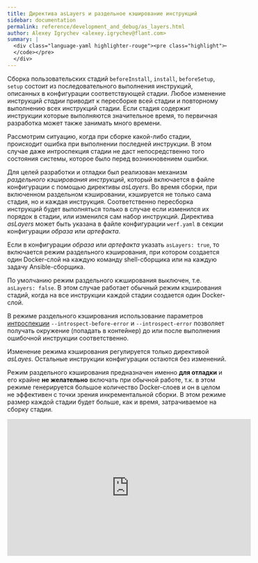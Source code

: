 ```yaml
---
title: Директива asLayers и раздельное кэширование инструкций
sidebar: documentation
permalink: reference/development_and_debug/as_layers.html
author: Alexey Igrychev <alexey.igrychev@flant.com>
summary: |
  <div class="language-yaml highlighter-rouge"><pre class="highlight"><code><span class="s">asLayers</span><span class="pi">:</span> <span class="s">true</span>
  </code></pre>
  </div>
---
```


Сборка пользовательских стадий `beforeInstall`, `install`, `beforeSetup`, `setup` состоит из последовательного выполнения инструкций, описанных в конфигурации соответствующей стадии. Любое изменение инструкций _стадии_ приводит к пересборке всей стадии и повторному выполнению всех инструкций стадии. Если стадия содержит инструкции которые выполняются значительное время, то первичная разработка может также занимать много времени.

Рассмотрим ситуацию, когда при сборке какой-либо стадии, происходит ошибка при выполнении последней инструкции. В этом случае даже интроспекция стадии не даст непосредственно того состояния системы, которое было перед возникновением ошибки.

Для целей разработки и отладки был реализован механизм _раздельного кэширования инструкций_, который включается в файле конфигурации с помощью директивы _asLayers_.  Во время сборки, при включенном раздельном кэшировании, кэшируется не только сама стадия, но и каждая инструкция. Соответственно пересборка инструкций будет выполняться только в случае если изменился их порядок в стадии, или изменился сам набор инструкций. Директива _asLayers_ может быть указана в файле конфигурации `werf.yaml` в секции конфигурации _образа_ или _артефакта_.

Если в конфигурации _образа_ или _артефакта_ указать `asLayers: true`, то включается режим раздельного кэширования, при котором создается один Docker-слой на каждую команду shell-сборщика или на каждую задачу Ansible-сборщика.

По умолчанию режим раздельного кжширования выключен, т.е. `asLayers: false`. В этом случае работает обычный режим кэширования стадий, когда на все инструкции каждой стадии создается один Docker-слой.

В режиме раздельного кэширования использование параметров [интроспекции]({{site.baseurl}}/reference/development_and_debug/stage_introspection.html) `--introspect-before-error` и `--introspect-error` позволяет получать окружение (попадать в контейнер) до или после выполнения ошибочной инструкции соответственно.

Изменение режима кэширования регулируется только директивой _asLayes_. Остальные инструкции конфигурации остаются без изменений.

Режим раздельного кэширования предназначен именно **для отладки** и его крайне **не желательно** включать при обычной работе, т.к. в этом режиме генерируется большое количество Docker-слоев и он в целом не эффективен с точки зрения инкрементальной сборки. В этом режиме размер каждой стадии будет больше, как и время, затрачиваемое на сборку стадии.

<div class="videoWrapper">
<iframe width="560" height="315" src="https://www.youtube.com/embed/VEFapPLXxcE" frameborder="0" allow="encrypted-media" allowfullscreen></iframe>
</div>
